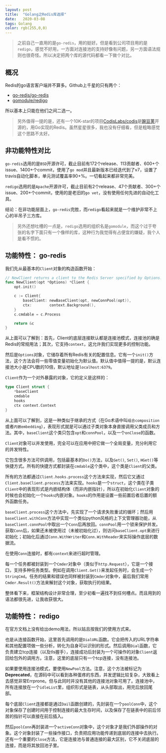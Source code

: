 ```yaml
---
layout: post
title:  "Golang之Redis库选择"
date:   2020-03-08
tags: Golang
color: rgb(255,0,0)
---
```


> 之前自己一直用的是`go-redis`，用的挺好。但是看到公司项目用的是`redigo`，感觉不好用，一方面对连接池的支持好像有问题，另一方面语法规则也很奇怪。所以决定把两个库的源代码都看一下做个对比。

## 概况

Redis的go语言客户端并不算多。Github上千星的只有两个：

- [go-redis/go-redis](https://github.com/go-redis/redis)
- [gomodule/redigo](https://github.com/gomodule/redigo)

所以基本上只能在他们之间二选一。

> 另外值得一提的是，还有一个10K-star的项目[CodisLabs/codis](https://github.com/CodisLabs/codis)是[豌豆荚](wandoujia.com)开源的，用Go实现的Redis。虽然星星很多，我也没有仔细看，但是粗略感觉这个思路不太好。

## 非功能特性对比

`go-redis`选用的是`BSD`开源许可，截止目前有172个release、113贡献者、600+个issue、1400+个commit，使用了`go mod`并且最新版本已经迭代到了v7，设置了travis自动化脚本，单元测试覆盖率90+%。一切看起来都非常完美。

`redigo`选用的是`Apache`开源许可，截止目前有2个release、47个贡献者、300+个issue、200+个commit，使用的是老旧的`go vet`，没有使用任何先进的自动化工具。

结论：在非功能层面上，`go-redis`完胜，而`redigo`看起来就是一个维护非常不上心的半吊子三方库。

> 另外还想吐槽的一点是，`redigo`选用的组织名是`gomodule`，而这个过于夸张的名字下面只有一个像样的库，这种行为我觉得有占便宜的嫌疑，我个人是看不惯的。

## 功能特性： go-redis

我们先从最基本的`Client`对象的构造函数开始：

```go
// NewClient returns a client to the Redis Server specified by Options.
func NewClient(opt *Options) *Client {
	opt.init()

	c := Client{
		baseClient: newBaseClient(opt, newConnPool(opt)),
		ctx:        context.Background(),
	}
	c.cmdable = c.Process

	return &c
}
```

从上面可以了解到：首先，Client的底层连接默认都是连接池模式，连接池的确是Redis的常规用法；其次，它支持`context`，这允许我们实现更多的控制功能。

然后是`Options`对象，它储存着所有Redis有关的配置信息。它有一个`init()`方法，这个方法会将一些零值变量初始化为默认值。默认值中值得一提的是，默认连接池大小是CPU数的10倍，默认地址是`localhost:6379`。

`Client`作为一个对外暴露的对象，它的定义是这样的：

```go
type Client struct {
	*baseClient
	cmdable
	hooks
	ctx context.Context
}
```

从上面可以了解到，这是一种类似于继承的方式（在Go术语中叫`组合composition`或者`内嵌embedding`），表现形式就是可以通过子类对象本身直接调用父类成员和方法。其中，`baseClient`这个类只包含`opt`和`connPool`，以及一个`onClose`的函数。

`Client`对象可以并发使用，完全可以在应用中把它做一个全局变量，充分利用它的并发特性。

它包含很多方法可供调用，包括最基本的`Do()`方法，以及`Get()`, `Set()`, `HGet()`等快捷方式。所有的快捷方式都封装在`cmdable`这个类中，这个类是`Client`的父类。

所有的方法都通过`Client.hooks.process`这个方法来实现，然后它又通过`Client.baseClient.process`方法来实现。`hooks`是一个`struct`，这个类在子类`Client`中的表现形式是内嵌结构体（而非内嵌指针），所以在初始化`Client`对象的时候也会初始化一个`hooks`内嵌对象。`hooks`的作用是设置一些前置后者后置的额外函数任务。

`baseClient.process`这个方法中，先实现了一个请求失败重试的循环；然后用`baseClient.withConn`方法中实现一个类似python风格的上下文管理器功能，从`baseClient.connPool`中取出一个`Conn`后再放回。`connPool`用一个锁来保护并发。获取`Conn`后，如果还未被使用过（未被初始化过），则访问`baseClient.opt`来进行初始化；初始化后通过`Conn.WithWriter`和`Conn.WithReader`来实际操作底层的数据流。

在使用`Conn`连接时，都有`context`来进行超时管理。

每一个任务都被封装到一个`Cmder`对象中（类似于`http.Request`），它是一个接口，支持多种任务类型。例如在调用`Client.Get()`来发起任务时，会生成一个`StringCmd`。任务的结果和错误也同样被封装到`Cmder`对象中，最后我们常用`Cmder.Result()`方法来解封这个对象，获取执行的结果。

整体看下来，框架结构设计非常合理，至少初看一遍找不到任何槽点。而且用到的语法都很先进，让我收获很大。

## 功能特性： redigo

在官方文档上没有给出demo用法，所以姑且按我们的使用方式来。

也是从连接函数开始，这里首先调用的是`DialURL`函数。它会把传入的URL字符串和其他配置项做一些分析，转化为自身可以识别的形式。然后调用`Dial`函数，它负责建立tcp连接（以及tls握手），连接成功后封装为一个可操作的对象`Client`返回给包外的调用方。注意，这里的底层只有一个tcp连接，没有连接池。

如果要使用连接池模式，要使用`NewPool`方法。注意，这个方法被标记为**Deprecated**，在源码中可以看到各种蛋疼的东西，并发逻辑比较复杂，大致看上去感觉非常Errprone。但与此同时并没有其他的连接池对象可用了。连接池中，所有连接放在一个`idleList`里，组织形式是链表，从头部取出，用完后放回尾部。

每个底层`Client`连接都是通过`Dail`函数创建的，先封装在一个`poolConn`中，这个对象保存了创建时间用于控制连接的最大生存时间，以及保存了在链表中的前后邻居的指针可以直接在前后插入。

然后`poolConn`再封装进一个`activeConn`对象中，这个对象才是我们外部操作的对象。这个对象封装了一些操作接口，负责把应用功能传递到底层的连接中去执行。还有一个重要的`Close`方法，它是连接池与普通连接的最大区别，它不关闭底层的连接，而是将其放回池子里。
